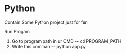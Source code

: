 # Python
Contain Some Python project just for fun

Run Progam

1. Go to program path in ur CMD
-- cd PROGRAM_PATH
2. Write this comman
-- python app.py

